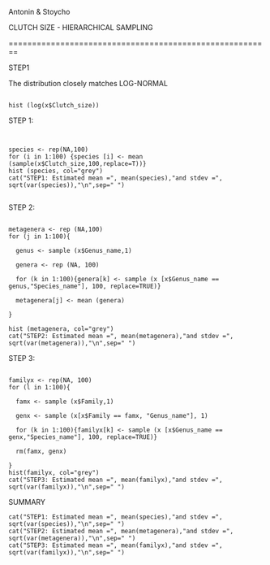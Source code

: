 

Antonin & Stoycho

CLUTCH SIZE - HIERARCHICAL SAMPLING

========================================================

STEP1

The distribution closely matches LOG-NORMAL
```

hist (log(x$Clutch_size))

```

STEP 1:
```


species <- rep(NA,100)
for (i in 1:100) {species [i] <- mean (sample(x$Clutch_size,100,replace=T))}
hist (species, col="grey")
cat("STEP1: Estimated mean =", mean(species),"and stdev =", sqrt(var(species)),"\n",sep=" ")


```

STEP 2:

```

metagenera <- rep (NA,100)
for (j in 1:100){
  
  genus <- sample (x$Genus_name,1)
  
  genera <- rep (NA, 100)
  
  for (k in 1:100){genera[k] <- sample (x [x$Genus_name == genus,"Species_name"], 100, replace=TRUE)}
  
  metagenera[j] <- mean (genera)
  
}

hist (metagenera, col="grey")
cat("STEP2: Estimated mean =", mean(metagenera),"and stdev =", sqrt(var(metagenera)),"\n",sep=" ")

```

STEP 3:
```

familyx <- rep(NA, 100)
for (l in 1:100){
  
  famx <- sample (x$Family,1)
  
  genx <- sample (x[x$Family == famx, "Genus_name"], 1)
  
  for (k in 1:100){familyx[k] <- sample (x [x$Genus_name == genx,"Species_name"], 100, replace=TRUE)}
  
  rm(famx, genx)
  
}
hist(familyx, col="grey")
cat("STEP3: Estimated mean =", mean(familyx),"and stdev =", sqrt(var(familyx)),"\n",sep=" ")

```

SUMMARY
```
cat("STEP1: Estimated mean =", mean(species),"and stdev =", sqrt(var(species)),"\n",sep=" ")
cat("STEP2: Estimated mean =", mean(metagenera),"and stdev =", sqrt(var(metagenera)),"\n",sep=" ")
cat("STEP3: Estimated mean =", mean(familyx),"and stdev =", sqrt(var(familyx)),"\n",sep=" ")

```
